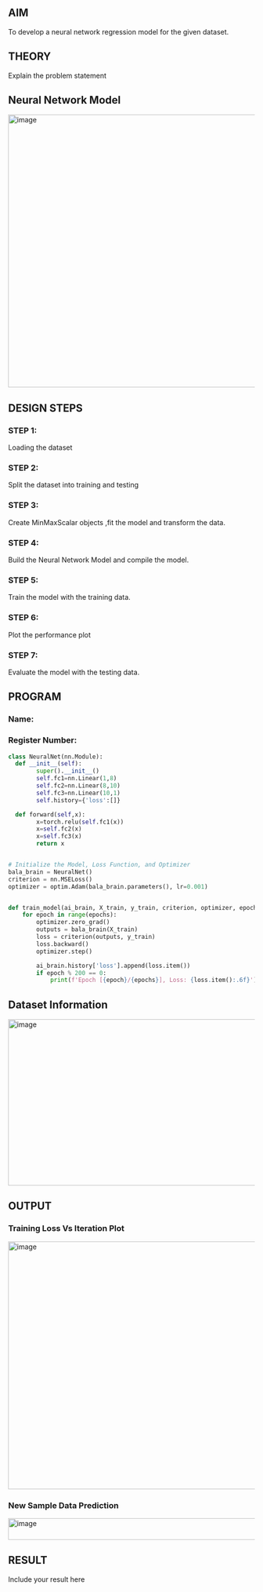 ## AIM

To develop a neural network regression model for the given dataset.

## THEORY

Explain the problem statement

## Neural Network Model

<img width="763" height="556" alt="image" src="https://github.com/user-attachments/assets/7d2e0585-3d4e-4533-9345-58916e0ae274" />


## DESIGN STEPS

### STEP 1:

Loading the dataset

### STEP 2:

Split the dataset into training and testing

### STEP 3:

Create MinMaxScalar objects ,fit the model and transform the data.

### STEP 4:

Build the Neural Network Model and compile the model.

### STEP 5:

Train the model with the training data.

### STEP 6:

Plot the performance plot

### STEP 7:

Evaluate the model with the testing data.

## PROGRAM
### Name:
### Register Number:
```python
class NeuralNet(nn.Module):
  def __init__(self):
        super().__init__()
        self.fc1=nn.Linear(1,8)
        self.fc2=nn.Linear(8,10)
        self.fc3=nn.Linear(10,1)
        self.history={'loss':[]}

  def forward(self,x):
        x=torch.relu(self.fc1(x))
        x=self.fc2(x)
        x=self.fc3(x)
        return x


# Initialize the Model, Loss Function, and Optimizer
bala_brain = NeuralNet()
criterion = nn.MSELoss()
optimizer = optim.Adam(bala_brain.parameters(), lr=0.001)


def train_model(ai_brain, X_train, y_train, criterion, optimizer, epochs=2000):
    for epoch in range(epochs):
        optimizer.zero_grad()
        outputs = bala_brain(X_train)
        loss = criterion(outputs, y_train)
        loss.backward()
        optimizer.step()

        ai_brain.history['loss'].append(loss.item())
        if epoch % 200 == 0:
            print(f'Epoch [{epoch}/{epochs}], Loss: {loss.item():.6f}')


```
## Dataset Information


<img width="655" height="339" alt="image" src="https://github.com/user-attachments/assets/34da43b5-0983-4da4-bc5c-af2ab5560e7e" />


## OUTPUT

### Training Loss Vs Iteration Plot

<img width="696" height="505" alt="image" src="https://github.com/user-attachments/assets/230befc6-c9c9-4d22-a872-17572c7ac146" />



### New Sample Data Prediction

<img width="511" height="44" alt="image" src="https://github.com/user-attachments/assets/13e4b00d-940f-47a4-b68a-0b081406b576" />


## RESULT

Include your result here
